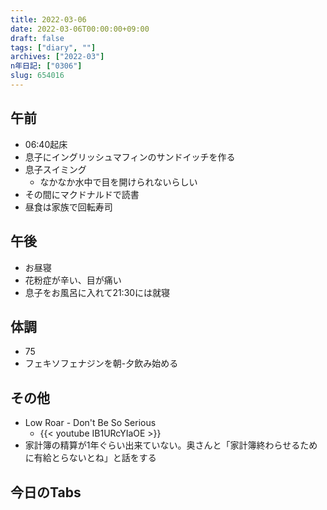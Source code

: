 ```yaml
---
title: 2022-03-06
date: 2022-03-06T00:00:00+09:00
draft: false
tags: ["diary", ""]
archives: ["2022-03"]
n年日記: ["0306"]
slug: 654016
---
```

## 午前
- 06:40起床
- 息子にイングリッシュマフィンのサンドイッチを作る
- 息子スイミング
  - なかなか水中で目を開けられないらしい
- その間にマクドナルドで読書
- 昼食は家族で回転寿司
## 午後
- お昼寝
- 花粉症が辛い、目が痛い
- 息子をお風呂に入れて21:30には就寝
## 体調
- 75
- フェキソフェナジンを朝-夕飲み始める
## その他
- Low Roar - Don't Be So Serious
  - {{< youtube IB1URcYIaOE >}}
- 家計簿の精算が1年ぐらい出来ていない。奥さんと「家計簿終わらせるために有給とらないとね」と話をする
## 今日のTabs